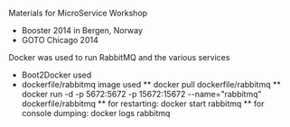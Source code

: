 Materials for MicroService Workshop

* Booster 2014 in Bergen, Norway
* GOTO Chicago 2014


Docker was used to run RabbitMQ and the various services

* Boot2Docker used 
* dockerfile/rabbitmq image used
** docker pull dockerfile/rabbitmq
** docker run -d -p 5672:5672 -p 15672:15672 --name="rabbitmq" dockerfile/rabbitmq
** for restarting: docker start rabbitmq
** for console dumping: docker logs rabbitmq
